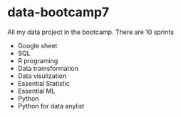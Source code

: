 # data-bootcamp7

All my data project in the bootcamp. There are 10 sprints

- Google sheet
- SQL
- R programing
- Data tramsformation 
- Data visulization
- Essential Statistic 
- Essential ML
- Python 
- Python for data anylist

